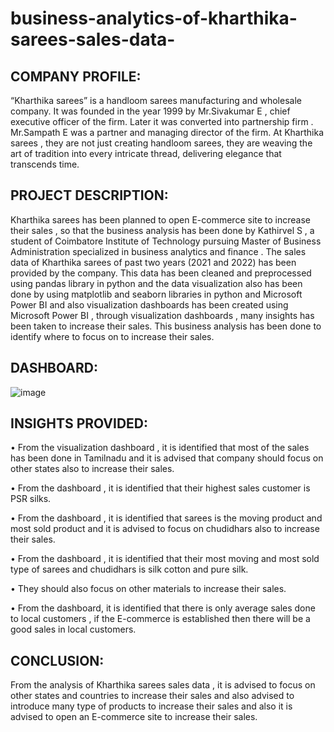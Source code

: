 # business-analytics-of-kharthika-sarees-sales-data-
## COMPANY PROFILE:
“Kharthika sarees” is a handloom sarees manufacturing and wholesale company. It was founded in the year 1999 by Mr.Sivakumar E , chief executive officer of the firm. Later it was converted into partnership firm . Mr.Sampath E was a partner and managing director of the firm. At Kharthika sarees , they are not just creating handloom sarees, they are weaving the art of tradition into every intricate thread, delivering elegance that transcends time. 
## PROJECT DESCRIPTION:
Kharthika sarees has been planned to  open E-commerce site to increase their sales , so that the business analysis has been done by Kathirvel S , a student of Coimbatore Institute of Technology pursuing Master of Business Administration specialized in business analytics and finance . The sales data of Kharthika sarees of past two years (2021 and 2022) has been provided by the company. This data has been cleaned and preprocessed using pandas library in python and the data visualization also has been done by using matplotlib and seaborn libraries in python and Microsoft Power BI and also visualization dashboards has been created using Microsoft Power BI , through visualization dashboards , many insights has been taken to increase their sales. This business analysis has been done to identify where to focus on to increase their sales.
## DASHBOARD:
![image](https://github.com/Kathirvel-Sivakumar/business-analytics-of-kharthika-sarees-sales-data-/assets/172508505/fd41a2c1-6b01-4a8f-a32b-bd74fdd00829)
## INSIGHTS PROVIDED:
•	From the visualization dashboard , it is identified that most of the sales has been done in Tamilnadu and it is advised that company should focus on other states also to increase their sales.

•	From the dashboard , it is identified that their highest sales customer is PSR silks.

•	From the dashboard , it is identified that sarees is the moving product and most sold product and it is advised to focus on chudidhars also to increase their sales.

•	From the dashboard , it is identified that their most moving and most sold type of sarees and chudidhars is silk cotton and pure silk.

•	They should also focus on other materials to increase their sales.

•	From the dashboard, it is identified that there is only average sales done to local customers , if the E-commerce is established then there will be a good sales in local customers.
## CONCLUSION:
From the analysis of Kharthika sarees sales data , it is advised to focus on other states and countries to increase their sales and also advised to introduce many type of products to increase their sales and  also it is advised to open an    E-commerce site to increase their sales.
